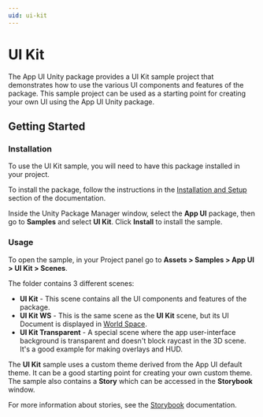 ```yaml
---
uid: ui-kit
---
```


# UI Kit

The App UI Unity package provides a UI Kit sample project that 
demonstrates how to use the various UI components and features of the package. 
This sample project can be used as a starting point for creating your own UI using 
the App UI Unity package.

## Getting Started

### Installation

To use the UI Kit sample, you will need to have this package installed in your project. 

To install the package, follow the instructions in the [Installation and Setup](xref:setup)
section of the documentation.

Inside the Unity Package Manager window, select the **App UI** package, then 
go to **Samples** and select **UI Kit**. Click **Install** to install the sample.

### Usage

To open the sample, in your Project panel go to 
**Assets > Samples > App UI > UI Kit > Scenes**.

The folder contains 3 different scenes:
* **UI Kit** - This scene contains all the UI components and features of the package.
* **UI Kit WS** - This is the same scene as the **UI Kit** scene, but its UI Document 
  is displayed in [World Space](xref:UnityEngine.Dt.App.Core.WorldSpaceUIDocument).
* **UI Kit Transparent** - A special scene where the app user-interface background is transparent
  and doesn't block raycast in the 3D scene. It's a good example for making 
  overlays and HUD.

The **UI Kit** sample uses a custom theme derived from the App UI default theme.
It can be a good starting point for creating your own custom theme.
The sample also contains a **Story** which can be accessed in the **Storybook** window.

For more information about stories, see the [Storybook](xref:storybook) documentation.
